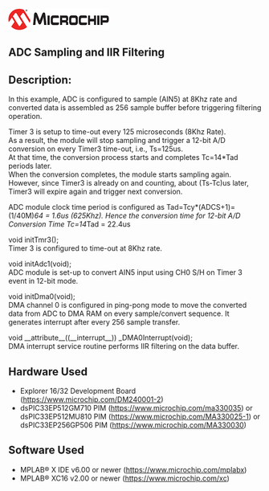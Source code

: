 ![image](../images/microchip.jpg) 

## ADC Sampling and IIR Filtering 

## Description:

In this example, ADC is configured to sample (AIN5) at 8Khz rate and converted data is assembled as 256 sample buffer before triggering filtering operation.

Timer 3 is setup to time-out every 125 microseconds (8Khz Rate). <br />
As a result, the module will stop sampling and trigger a 12-bit A/D conversion on every Timer3 time-out, i.e., Ts=125us. <br />
At that time, the conversion process starts and completes Tc=14*Tad periods later.<br />
When the conversion completes, the module starts sampling again. However, since Timer3 
is already on and counting, about (Ts-Tc)us later, Timer3 will expire again and trigger 
next conversion. 

ADC module clock time period is configured as Tad=Tcy*(ADCS+1)= (1/40M)*64 = 1.6us (625Khz). 
Hence the conversion time for 12-bit A/D Conversion Time Tc=14*Tad = 22.4us

void initTmr3();<br />
Timer 3 is configured to time-out at 8Khz rate. 

void initAdc1(void);<br />
ADC module is set-up to convert AIN5 input using CH0 S/H on Timer 3 event in 12-bit mode.

void initDma0(void);<br />
DMA channel 0 is configured in ping-pong mode to move the converted data from ADC to DMA RAM on every sample/convert sequence. 
It generates interrupt after every 256 sample transfer. 

void \_\_attribute\_\_((\_\_interrupt\_\_)) _DMA0Interrupt(void);<br />
DMA interrupt service routine performs IIR filtering on the data buffer.


## Hardware Used

- Explorer 16/32 Development Board (https://www.microchip.com/DM240001-2)
- dsPIC33EP512GM710 PIM (https://www.microchip.com/ma330035) or dsPIC33EP512MU810 PIM (https://www.microchip.com/MA330025-1) or dsPIC33EP256GP506 PIM (https://www.microchip.com/MA330030)
	
	
## Software Used 

- MPLAB® X IDE v6.00 or newer (https://www.microchip.com/mplabx)
- MPLAB® XC16 v2.00 or newer (https://www.microchip.com/xc)
